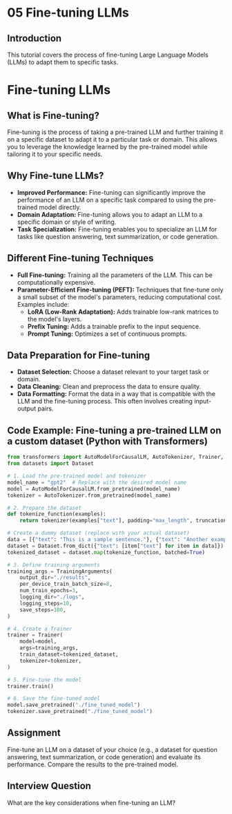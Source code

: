 # 05 Fine-tuning LLMs

## Introduction

This tutorial covers the process of fine-tuning Large Language Models (LLMs) to adapt them to specific tasks.

# Fine-tuning LLMs

## What is Fine-tuning?

Fine-tuning is the process of taking a pre-trained LLM and further training it on a specific dataset to adapt it to a particular task or domain. This allows you to leverage the knowledge learned by the pre-trained model while tailoring it to your specific needs.

## Why Fine-tune LLMs?

*   **Improved Performance:** Fine-tuning can significantly improve the performance of an LLM on a specific task compared to using the pre-trained model directly.
*   **Domain Adaptation:** Fine-tuning allows you to adapt an LLM to a specific domain or style of writing.
*   **Task Specialization:** Fine-tuning enables you to specialize an LLM for tasks like question answering, text summarization, or code generation.

## Different Fine-tuning Techniques

*   **Full Fine-tuning:** Training all the parameters of the LLM. This can be computationally expensive.
*   **Parameter-Efficient Fine-tuning (PEFT):** Techniques that fine-tune only a small subset of the model's parameters, reducing computational cost. Examples include:
    *   **LoRA (Low-Rank Adaptation):** Adds trainable low-rank matrices to the model's layers.
    *   **Prefix Tuning:** Adds a trainable prefix to the input sequence.
    *   **Prompt Tuning:** Optimizes a set of continuous prompts.

## Data Preparation for Fine-tuning

*   **Dataset Selection:** Choose a dataset relevant to your target task or domain.
*   **Data Cleaning:** Clean and preprocess the data to ensure quality.
*   **Data Formatting:** Format the data in a way that is compatible with the LLM and the fine-tuning process. This often involves creating input-output pairs.

## Code Example: Fine-tuning a pre-trained LLM on a custom dataset (Python with Transformers)

```python
from transformers import AutoModelForCausalLM, AutoTokenizer, Trainer, TrainingArguments
from datasets import Dataset

# 1. Load the pre-trained model and tokenizer
model_name = "gpt2"  # Replace with the desired model name
model = AutoModelForCausalLM.from_pretrained(model_name)
tokenizer = AutoTokenizer.from_pretrained(model_name)

# 2. Prepare the dataset
def tokenize_function(examples):
    return tokenizer(examples["text"], padding="max_length", truncation=True, max_length=128) # Adjust max_length as needed

# Create a dummy dataset (replace with your actual dataset)
data = [{"text": "This is a sample sentence."}, {"text": "Another example sentence."}]
dataset = Dataset.from_dict({"text": [item["text"] for item in data]})
tokenized_dataset = dataset.map(tokenize_function, batched=True)

# 3. Define training arguments
training_args = TrainingArguments(
    output_dir="./results",
    per_device_train_batch_size=8,
    num_train_epochs=3,
    logging_dir="./logs",
    logging_steps=10,
    save_steps=100,
)

# 4. Create a Trainer
trainer = Trainer(
    model=model,
    args=training_args,
    train_dataset=tokenized_dataset,
    tokenizer=tokenizer,
)

# 5. Fine-tune the model
trainer.train()

# 6. Save the fine-tuned model
model.save_pretrained("./fine_tuned_model")
tokenizer.save_pretrained("./fine_tuned_model")
```

## Assignment

Fine-tune an LLM on a dataset of your choice (e.g., a dataset for question answering, text summarization, or code generation) and evaluate its performance. Compare the results to the pre-trained model.

## Interview Question

What are the key considerations when fine-tuning an LLM?

